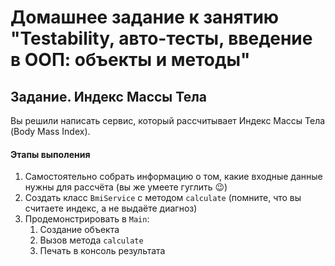 # Домашнее задание к занятию "Testability, авто-тесты, введение в ООП: объекты и методы"

## Задание. Индекс Массы Тела 

Вы решили написать сервис, который рассчитывает Индекс Массы Тела (Body Mass Index).

#### Этапы выполения
1. Самостоятельно собрать информацию о том, какие входные данные нужны для рассчёта (вы же умеете гуглить 😉)
1. Создать класс `BmiService` с методом `calculate` (помните, что вы считаете индекс, а не выдаёте диагноз)
1. Продемонстрировать в `Main`:
    1. Создание объекта
    1. Вызов метода `calculate`
    1. Печать в консоль результата
